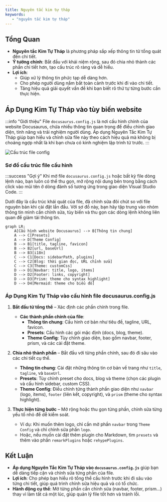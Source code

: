 ```yaml
---
title: Nguyên tắc kim tự tháp
keywords: 
   - "nguyên tắc kim tự tháp"
---
```


## Tổng Quan
- **Nguyên tắc Kim Tự Tháp** là phương pháp sắp xếp thông tin từ tổng quát đến chi tiết.
- **Ý tưởng chính**: Bắt đầu với khái niệm rộng, sau đó chia nhỏ thành các phần chi tiết hơn, tạo cấu trúc rõ ràng và dễ hiểu.
- **Lợi ích**:
  - Giúp xử lý thông tin phức tạp dễ dàng hơn.
  - Cho phép người dùng nắm bắt toàn cảnh trước khi đi vào chi tiết.
  - Tăng hiệu quả giải quyết vấn đề khi bạn biết rõ thứ tự từng bước cần thực hiện.

## Áp Dụng Kim Tự Tháp vào tùy biến website

:::info "Giới thiệu"
File `docusaurus.config.js` là nơi cấu hình chính của website Docusaurus, chứa nhiều thông tin quan trọng để điều chỉnh giao diện, tính năng và trải nghiệm người dùng. 
Áp dụng Nguyên Tắc Kim Tự Tháp giúp bạn hiểu và chỉnh sửa file này theo cách hiệu quả mà không bị choáng ngợp nhất là khi bạn chưa có kinh nghiệm lập trình từ trước.
:::

![Cấu trúc file config](/images/docusaurus-config-pyramid-structure.png)

### Sơ đồ cấu trúc  file cấu hình

:::success "Gợi ý"
Khi mở file `docusaurus.config.js` hoặc bất kỳ file dòng lệnh nào, bạn luôn có thể thu gọn, mở rộng nội dung bên trong bằng cách click vào mũi tên ở dòng đánh số tương ứng trong giao diện Visual Studio Code.
:::

Dưới đây là cấu trúc khái quát của file, đã chỉnh sửa đôi chút so với file nguyên bản khi cài đặt lần đầu.
Với sơ đồ này, bạn hãy tập trung vào nhóm thông tin mình cần chỉnh sửa, tùy biến và thu gọn các dòng lệnh không liên quan để giảm tải thông tin.

```mermaid
graph LR;
    A[Cấu hình website Docusaurus] --> B[Thông tin chung]
    A --> C[Presets]
    A --> D[Theme Config]
    B --> B1[title, tagline, favicon]
    B --> B2[url, baseUrl]
    B --> B3[i18n]
    C --> C1[Docs: sidebarPath, plugins]
    C --> C2[Blog: thời gian đọc, URL chỉnh sửa]
    C --> C3[Theme: customCss]
    D --> D1[Navbar: title, logo, items]
    D --> D2[Footer: links, copyright]
    D --> D3[Prism: theme cho syntax highlight]
    D --> D4[Mermaid: theme cho biểu đồ]
```

### Áp Dụng Kim Tự Tháp vào cấu hình file docusaurus.config.js

1. **Bắt đầu từ tổng thể** – Xác định các phần chính trong file.
   - **Các thành phần chính của file**:
     - **Thông tin chung**: Cấu hình cơ bản như tiêu đề, tagline, URL, favicon.
     - **Presets**: Cấu hình các gói mặc định (docs, blog, theme).
     - **Theme Config**: Tùy chỉnh giao diện, bao gồm navbar, footer, prism, và các cài đặt theme.

2. **Chia nhỏ thành phần** – Bắt đầu với từng phần chính, sau đó đi sâu vào các chi tiết cụ thể.
   - **Thông tin chung**: Cài đặt những thông tin cơ bản về trang như `title`, `tagline`, và `baseUrl`.
   - **Presets**: Tùy chỉnh preset cho docs, blog và theme (chọn các plugin và cấu hình sidebar, custom CSS).
   - **Theme Config**: Điều chỉnh từng thành phần giao diện như `navbar` (logo, items), `footer` (liên kết, copyright), và `prism` (theme cho syntax highlight).

3. **Thực hiện từng bước** – Mở rộng hoặc thu gọn từng phần, chỉnh sửa từng yếu tố nhỏ để dễ kiểm soát.
   - Ví dụ: Khi muốn thêm logo, chỉ cần mở phần `navbar` trong `Theme Config` và chỉ chỉnh sửa phần `logo`.
   - Hoặc, nếu muốn cài đặt thêm plugin cho Markdown, tìm `presets` và thêm vào phần `remarkPlugins` hoặc `rehypePlugins`.

## Kết Luận

- **Áp dụng Nguyên Tắc Kim Tự Tháp vào `docusaurus.config.js`** giúp bạn dễ dàng tiếp cận và chỉnh sửa từng phần của file.
- **Lợi ích**: Cho phép bạn hiểu rõ tổng thể cấu hình trước khi đi sâu vào từng chi tiết, giúp quá trình chỉnh sửa hiệu quả và có tổ chức.
- **Hành động cụ thể**: Mở từng phần cần chỉnh sửa (navbar, footer, prism...) thay vì làm tất cả một lúc, giúp quản lý file tốt hơn và tránh lỗi.